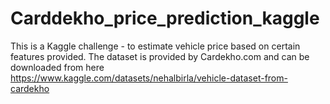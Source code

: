 # Carddekho_price_prediction_kaggle

This is a Kaggle challenge - to estimate vehicle price based on certain features provided.
The dataset is provided by Cardekho.com and can be downloaded from here https://www.kaggle.com/datasets/nehalbirla/vehicle-dataset-from-cardekho
